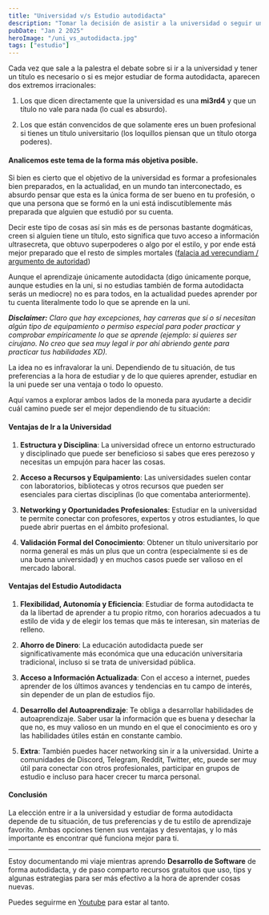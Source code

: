 ```yaml
---
title: "Universidad v/s Estudio autodidacta"
description: "Tomar la decisión de asistir a la universidad o seguir un camino autodidacta es un desafío para muchos. ¿Hay una opción inherentemente mejor que la otra?"
pubDate: "Jan 2 2025"
heroImage: "/uni_vs_autodidacta.jpg"
tags: ["estudio"]
---
```


Cada vez que sale a la palestra el debate sobre si ir a la universidad y tener un título es necesario o si es mejor estudiar de forma autodidacta, aparecen dos extremos irracionales:

1. Los que dicen directamente que la universidad es una **mi3rd4** y que un título no vale para nada (lo cual es absurdo).

2. Los que están convencidos de que solamente eres un buen profesional si tienes un título universitario (los loquillos piensan que un título otorga poderes).

#### Analicemos este tema de la forma más objetiva posible.

Si bien es cierto que el objetivo de la universidad es formar a profesionales bien preparados, en la actualidad, en un mundo tan interconectado, es absurdo pensar que esta es la única forma de ser bueno en tu profesión, o que una persona que se formó en la uni está indiscutiblemente más preparada que alguien que estudió por su cuenta.

Decir este tipo de cosas así sin más es de personas bastante dogmáticas, creen si alguien tiene un título, esto significa que tuvo acceso a información ultrasecreta, que obtuvo superpoderes o algo por el estilo, y por ende está mejor preparado que el resto de simples mortales ([falacia ad verecundiam / argumento de autoridad](https://lenguaje.com/falacia-ad-verecundiam/))

Aunque el aprendizaje únicamente autodidacta (digo únicamente porque, aunque estudies en la uni, si no estudias también de forma autodidacta serás un mediocre) no es para todos, en la actualidad puedes aprender por tu cuenta literalmente todo lo que se aprende en la uni.

***Disclaimer:*** _Claro que hay excepciones, hay carreras que sí o sí necesitan algún tipo de equipamiento o permiso especial para poder practicar y comprobar empíricamente lo que se aprende (ejemplo: si quieres ser cirujano. No creo que sea muy legal ir por ahí abriendo gente para practicar tus habilidades XD)._

La idea no es infravalorar la uni. Dependiendo de tu situación, de tus preferencias a la hora de estudiar y de lo que quieres aprender, estudiar en la uni puede ser una ventaja o todo lo opuesto.

Aquí vamos a explorar ambos lados de la moneda para ayudarte a decidir cuál camino puede ser el mejor dependiendo de tu situación:

#### Ventajas de Ir a la Universidad

1. **Estructura y Disciplina**: La universidad ofrece un entorno estructurado y disciplinado que puede ser beneficioso si sabes que eres perezoso y necesitas un empujón para hacer las cosas.

2. **Acceso a Recursos y Equipamiento**: Las universidades suelen contar con laboratorios, bibliotecas y otros recursos que pueden ser esenciales para ciertas disciplinas (lo que comentaba anteriormente).

3. **Networking y Oportunidades Profesionales**: Estudiar en la universidad te permite conectar con profesores, expertos y otros estudiantes, lo que puede abrir puertas en el ámbito profesional.

4. **Validación Formal del Conocimiento**: Obtener un título universitario por norma general es más un plus que un contra (especialmente si es de una buena universidad) y en muchos casos puede ser valioso en el mercado laboral.

#### Ventajas del Estudio Autodidacta

1. **Flexibilidad, Autonomía y Eficiencia**: Estudiar de forma autodidacta te da la libertad de aprender a tu propio ritmo, con horarios adecuados a tu estilo de vida y de elegir los temas que más te interesan, sin materias de relleno.

2. **Ahorro de Dinero**: La educación autodidacta puede ser significativamente más económica que una educación universitaria tradicional, incluso si se trata de universidad pública.

3. **Acceso a Información Actualizada**: Con el acceso a internet, puedes aprender de los últimos avances y tendencias en tu campo de interés, sin depender de un plan de estudios fijo.

4. **Desarrollo del Autoaprendizaje**: Te obliga a desarrollar habilidades de autoaprendizaje. Saber usar la información que es buena y desechar la que no, es muy valioso en un mundo en el que el conocimiento es oro y las habilidades útiles están en constante cambio.

5. **Extra**: También puedes hacer networking sin ir a la universidad. Unirte a comunidades de Discord, Telegram, Reddit, Twitter, etc, puede ser muy útil para conectar con otros profesionales, participar en grupos de estudio e incluso para hacer crecer tu marca personal.

#### Conclusión

La elección entre ir a la universidad y estudiar de forma autodidacta depende de tu situación, de tus preferencias y de tu estilo de aprendizaje favorito. Ambas opciones tienen sus ventajas y desventajas, y lo más importante es encontrar qué funciona mejor para ti.

---

Estoy documentando mi viaje mientras aprendo **Desarrollo de Software** de forma autodidacta, y de paso comparto recursos gratuitos que uso, tips y algunas estrategias para ser más efectivo a la hora de aprender cosas nuevas.

Puedes seguirme en <a href="https://www.youtube.com/channel/UCx0Cc5JT_p0SCOVCPwbwu9A" target="_blank">Youtube</a> para estar al tanto.

